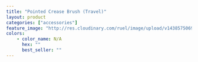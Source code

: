 ```yaml
---
title: "Pointed Crease Brush (Travel)"
layout: product
categories: ["accessories"]
feature_image: "http://res.cloudinary.com/ruel/image/upload/v1438575069/fs/pointedCreaseBrush_travel.jpg"
colors:
    - color_name: N/A
      hex: ""
      best_seller: ""
---
```

